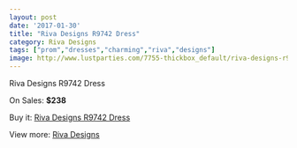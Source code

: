 ```yaml
---
layout: post
date: '2017-01-30'
title: "Riva Designs R9742 Dress"
category: Riva Designs
tags: ["prom","dresses","charming","riva","designs"]
image: http://www.lustparties.com/7755-thickbox_default/riva-designs-r9742-dress.jpg
---
```

Riva Designs R9742 Dress

On Sales: **$238**
<a href="https://www.lustparties.com/en/riva-designs/2580-riva-designs-r9742-dress.html"><amp-img layout="responsive" width="600" height="600" src="//www.lustparties.com/7755-thickbox_default/riva-designs-r9742-dress.jpg" alt="Riva Designs R9742 Dress 0" /></a>
<a href="https://www.lustparties.com/en/riva-designs/2580-riva-designs-r9742-dress.html"><amp-img layout="responsive" width="600" height="600" src="//www.lustparties.com/7756-thickbox_default/riva-designs-r9742-dress.jpg" alt="Riva Designs R9742 Dress 1" /></a>
<a href="https://www.lustparties.com/en/riva-designs/2580-riva-designs-r9742-dress.html"><amp-img layout="responsive" width="600" height="600" src="//www.lustparties.com/7757-thickbox_default/riva-designs-r9742-dress.jpg" alt="Riva Designs R9742 Dress 2" /></a>

Buy it: [Riva Designs R9742 Dress](https://www.lustparties.com/en/riva-designs/2580-riva-designs-r9742-dress.html "Riva Designs R9742 Dress")

View more: [Riva Designs](https://www.lustparties.com/en/6-riva-designs "Riva Designs")